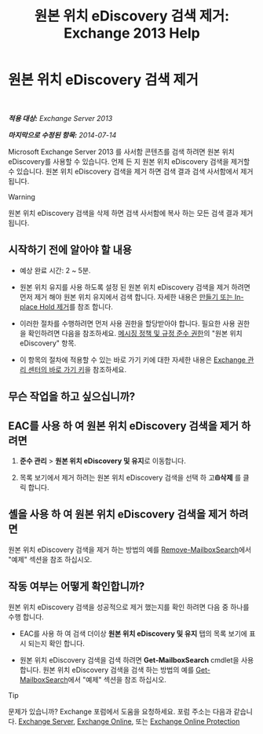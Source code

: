 ﻿---
title: '원본 위치 eDiscovery 검색 제거: Exchange 2013 Help'
TOCTitle: 원본 위치 eDiscovery 검색 제거
ms:assetid: 78461a78-1255-4a26-9d36-c6b8eb82a4f9
ms:mtpsurl: https://technet.microsoft.com/ko-kr/library/Dd298078(v=EXCHG.150)
ms:contentKeyID: 50483455
ms.date: 05/22/2018
mtps_version: v=EXCHG.150
ms.translationtype: MT
---

# 원본 위치 eDiscovery 검색 제거

 

_**적용 대상:** Exchange Server 2013_

_**마지막으로 수정된 항목:** 2014-07-14_

Microsoft Exchange Server 2013 를 사서함 콘텐츠를 검색 하려면 원본 위치 eDiscovery를 사용할 수 있습니다. 언제 든 지 원본 위치 eDiscovery 검색을 제거할 수 있습니다. 원본 위치 eDiscovery 검색을 제거 하면 검색 결과 검색 사서함에서 제거 됩니다.


> [!WARNING]
> 원본 위치 eDiscovery 검색을 삭제 하면 검색 사서함에 복사 하는 모든 검색 결과 제거 됩니다.



## 시작하기 전에 알아야 할 내용

  - 예상 완료 시간: 2 ~ 5분.

  - 원본 위치 유지를 사용 하도록 설정 된 원본 위치 eDiscovery 검색을 제거 하려면 먼저 제거 해야 원본 위치 유지에서 검색 합니다. 자세한 내용은 [만들기 또는 In-place Hold 제거](create-or-remove-an-in-place-hold-exchange-2013-help.md)를 참조 합니다.

  - 이러한 절차를 수행하려면 먼저 사용 권한을 할당받아야 합니다. 필요한 사용 권한을 확인하려면 다음을 참조하세요. [메시징 정책 및 규정 준수 권한](messaging-policy-and-compliance-permissions-exchange-2013-help.md)의 "원본 위치 eDiscovery" 항목.

  - 이 항목의 절차에 적용할 수 있는 바로 가기 키에 대한 자세한 내용은 [Exchange 관리 센터의 바로 가기 키](keyboard-shortcuts-in-the-exchange-admin-center-exchange-online-protection-help.md)을 참조하세요.

## 무슨 작업을 하고 싶으십니까?

## EAC를 사용 하 여 원본 위치 eDiscovery 검색을 제거 하려면

1.  **준수 관리** \> **원본 위치 eDiscovery 및 유지**로 이동합니다.

2.  목록 보기에서 제거 하려는 원본 위치 eDiscovery 검색을 선택 하 고![삭제 아이콘](images/Dd979797.14f639f6-61e8-4418-bbfb-0db14de9d2f5(EXCHG.150).gif "삭제 아이콘")**삭제** 를 클릭 합니다.

## 셸을 사용 하 여 원본 위치 eDiscovery 검색을 제거 하려면

원본 위치 eDiscovery 검색을 제거 하는 방법의 예를 [Remove-MailboxSearch](https://technet.microsoft.com/ko-kr/library/dd298130\(v=exchg.150\))에서 "예제" 섹션을 참조 하십시오.

## 작동 여부는 어떻게 확인합니까?

원본 위치 eDiscovery 검색을 성공적으로 제거 했는지를 확인 하려면 다음 중 하나를 수행 합니다.

  - EAC를 사용 하 여 검색 더이상 **원본 위치 eDiscovery 및 유지** 탭의 목록 보기에 표시 되는지 확인 합니다.

  - 원본 위치 eDiscovery 검색을 검색 하려면 **Get-MailboxSearch** cmdlet을 사용 합니다. 원본 위치 eDiscovery 검색을 검색 하는 방법의 예를 [Get-MailboxSearch](https://technet.microsoft.com/ko-kr/library/dd351021\(v=exchg.150\))에서 "예제" 섹션을 참조 하십시오.


> [!TIP]
> 문제가 있습니까? Exchange 포럼에서 도움을 요청하세요. 포럼 주소는 다음과 같습니다. <A href="https://go.microsoft.com/fwlink/p/?linkid=60612">Exchange Server</A>, <A href="https://go.microsoft.com/fwlink/p/?linkid=267542">Exchange Online</A>, 또는 <A href="https://go.microsoft.com/fwlink/p/?linkid=285351">Exchange Online Protection</A>


